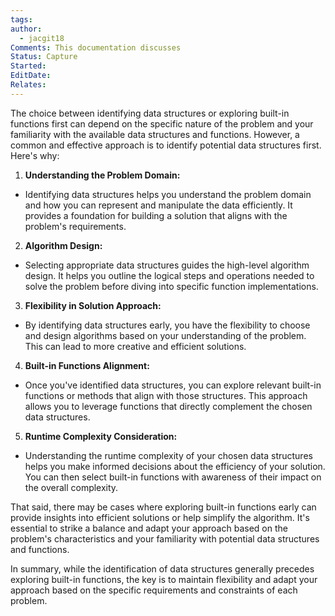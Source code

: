 ```yaml
---
tags: 
author:
  - jacgit18
Comments: This documentation discusses
Status: Capture
Started: 
EditDate: 
Relates:
---
```

The choice between identifying data structures or exploring built-in functions first can depend on the specific nature of the problem and your familiarity with the available data structures and functions. However, a common and effective approach is to identify potential data structures first. Here's why:  
  
1. **Understanding the Problem Domain:**  
- Identifying data structures helps you understand the problem domain and how you can represent and manipulate the data efficiently. It provides a foundation for building a solution that aligns with the problem's requirements.  
  
2. **Algorithm Design:**  
- Selecting appropriate data structures guides the high-level algorithm design. It helps you outline the logical steps and operations needed to solve the problem before diving into specific function implementations.  
  
3. **Flexibility in Solution Approach:**  
- By identifying data structures early, you have the flexibility to choose and design algorithms based on your understanding of the problem. This can lead to more creative and efficient solutions.  
  
4. **Built-in Functions Alignment:**  
- Once you've identified data structures, you can explore relevant built-in functions or methods that align with those structures. This approach allows you to leverage functions that directly complement the chosen data structures.  
  
5. **Runtime Complexity Consideration:**  
- Understanding the runtime complexity of your chosen data structures helps you make informed decisions about the efficiency of your solution. You can then select built-in functions with awareness of their impact on the overall complexity.  
  
That said, there may be cases where exploring built-in functions early can provide insights into efficient solutions or help simplify the algorithm. It's essential to strike a balance and adapt your approach based on the problem's characteristics and your familiarity with potential data structures and functions.  
  
In summary, while the identification of data structures generally precedes exploring built-in functions, the key is to maintain flexibility and adapt your approach based on the specific requirements and constraints of each problem.